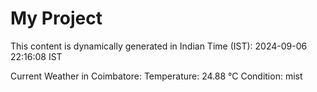 # My Project

This content is dynamically generated in Indian Time (IST): 2024-09-06 22:16:08 IST


Current Weather in Coimbatore:
Temperature: 24.88 °C
Condition: mist
